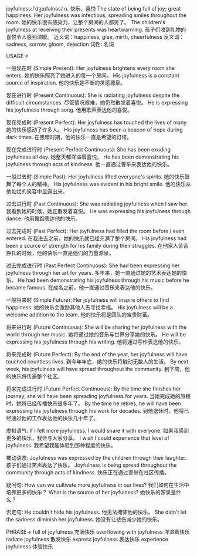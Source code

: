 joyfulness:/ˈdʒɔɪfəlnəs/
n.
快乐，喜悦
The state of being full of joy; great happiness.
Her joyfulness was infectious, spreading smiles throughout the room. 她的快乐很有感染力，让整个房间的人都笑了。
The children's joyfulness at receiving their presents was heartwarming. 孩子们收到礼物的喜悦令人感到温暖。
近义词：happiness, glee, mirth, cheerfulness
反义词：sadness, sorrow, gloom, dejection
词性: 名词


USAGE->

一般现在时 (Simple Present):
Her joyfulness brightens every room she enters. 她的快乐照亮了她进入的每一个房间。
His joyfulness is a constant source of inspiration. 他的快乐是不断的灵感源泉。

现在进行时 (Present Continuous):
She is radiating joyfulness despite the difficult circumstances. 尽管情况艰难，她仍然散发着喜悦。
He is expressing his joyfulness through song. 他用歌声表达他的喜悦。

现在完成时 (Present Perfect):
Her joyfulness has touched the lives of many. 她的快乐感动了许多人。
His joyfulness has been a beacon of hope during dark times. 在黑暗时期，他的快乐一直是希望的灯塔。

现在完成进行时 (Present Perfect Continuous):
She has been exuding joyfulness all day. 她整天都洋溢着喜悦。
He has been demonstrating his joyfulness through acts of kindness. 他一直通过善举来表达他的快乐。

一般过去时 (Simple Past):
Her joyfulness lifted everyone's spirits. 她的快乐鼓舞了每个人的精神。
His joyfulness was evident in his bright smile.  他的快乐从他灿烂的笑容中显露出来。

过去进行时 (Past Continuous):
She was radiating joyfulness when I saw her. 我看到她的时候，她正散发着喜悦。
He was expressing his joyfulness through dance. 他用舞蹈表达他的快乐。

过去完成时 (Past Perfect):
Her joyfulness had filled the room before I even entered.  在我进去之前，她的快乐就已经充满了整个房间。
His joyfulness had been a source of strength for his family during their struggles.  在他家人苦苦挣扎的时候，他的快乐一直是他们的力量源泉。

过去完成进行时 (Past Perfect Continuous):
She had been expressing her joyfulness through her art for years. 多年来，她一直通过她的艺术表达她的快乐。
He had been demonstrating his joyfulness through his music before he became famous. 在成名之前，他一直通过音乐来表达他的快乐。

一般将来时 (Simple Future):
Her joyfulness will inspire others to find happiness. 她的快乐会激励其他人去寻找幸福。
His joyfulness will be a welcome addition to the team. 他的快乐将是团队的宝贵财富。


将来进行时 (Future Continuous):
She will be sharing her joyfulness with the world through her music. 她将通过她的音乐与世界分享她的快乐。
He will be expressing his joyfulness through his writing. 他将通过写作表达他的快乐。

将来完成时 (Future Perfect):
By the end of the year, her joyfulness will have touched countless lives. 到今年年底，她的快乐将触动无数人的生活。
By next week, his joyfulness will have spread throughout the community. 到下周，他的快乐将传遍整个社区。

将来完成进行时 (Future Perfect Continuous):
By the time she finishes her journey, she will have been spreading joyfulness for years. 当她完成她的旅程时，她将已经传播快乐很多年了。
By the time he retires, he will have been expressing his joyfulness through his work for decades. 到他退休时，他将已经通过他的工作表达他的快乐几十年了。


虚拟语气:
If I felt more joyfulness, I would share it with everyone. 如果我感到更多的快乐，我会与大家分享。
I wish I could experience that level of joyfulness. 我希望我能体验到那种程度的快乐。

被动语态:
Joyfulness was expressed by the children through their laughter. 孩子们通过笑声表达了快乐。
Joyfulness is being spread throughout the community through acts of kindness.  快乐正在通过善举在社区传播。

疑问句:
How can we cultivate more joyfulness in our lives? 我们如何在生活中培养更多的快乐？
What is the source of her joyfulness? 她快乐的源泉是什么？

否定句:
He couldn't hide his joyfulness. 他无法掩饰他的快乐。
She didn't let the sadness diminish her joyfulness. 她没有让悲伤减少她的快乐。


PHRASE->
full of joyfulness 充满快乐
overflowing with joyfulness 洋溢着快乐
radiate joyfulness 散发快乐
express joyfulness 表达快乐
experience joyfulness 体验快乐

